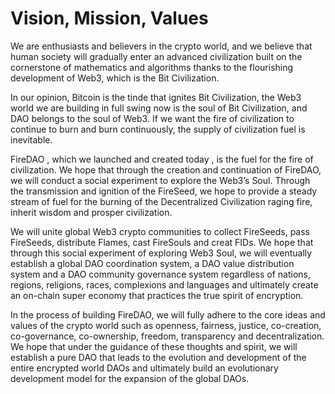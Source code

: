# Vision, Mission, Values

We are enthusiasts and believers in the crypto world, and we believe that  human society will gradually enter an advanced civilization built on the cornerstone of mathematics and algorithms thanks to the flourishing development of Web3, which is the Bit Civilization.

In our opinion, Bitcoin is the tinde that ignites Bit Civilization, the Web3 world we are building in full swing now is the soul of Bit Civilization, and DAO belongs to the soul of Web3. If we want the fire of civilization to continue to burn and burn continuously, the supply of civilization fuel is inevitable.

FireDAO , which we launched and created today , is the fuel for the fire of civilization. We hope that through the creation and continuation of FireDAO, we will conduct a social experiment to explore the Web3’s Soul. Through the transmission and ignition of the FireSeed, we hope to provide a steady stream of fuel for the burning of the Decentralized Civilization raging fire, inherit wisdom and prosper civilization.

We will unite global Web3 crypto communities to collect FireSeeds, pass FireSeeds, distribute Flames, cast FireSouls and creat FIDs. We hope that through this social experiment of exploring Web3 Soul, we will eventually establish a global DAO coordination system, a DAO value distribution system and a DAO community governance system regardless of nations, regions, religions, races, complexions and languages and ultimately create an on-chain super economy that practices  the true spirit of encryption.

In the process of building FireDAO, we will fully adhere to the core ideas and values of the crypto world such as openness, fairness, justice, co-creation, co-governance, co-ownership, freedom, transparency and decentralization. We hope that under the guidance of these thoughts and spirit, we will establish a pure DAO that leads to the evolution and development of the entire encrypted world DAOs and ultimately build an evolutionary development model for the expansion of the global DAOs.